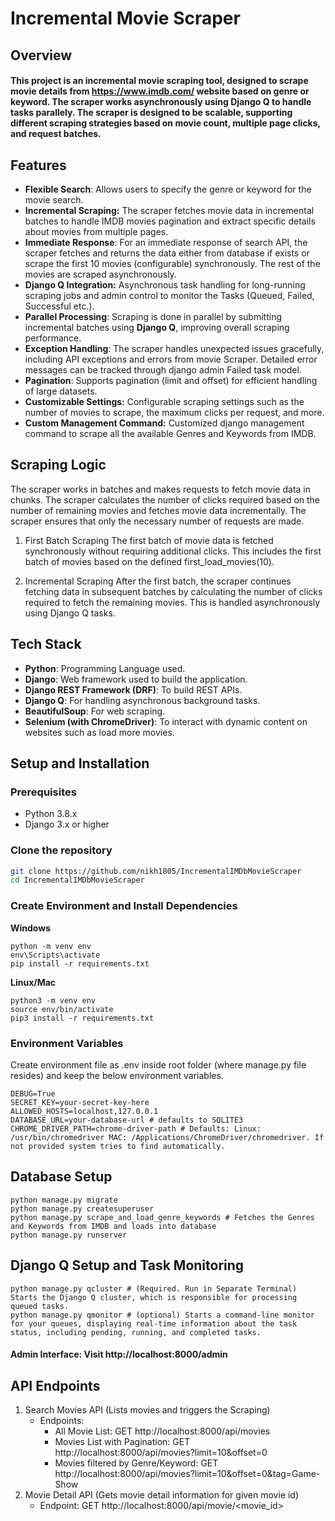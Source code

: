 # Incremental Movie Scraper

## Overview

#### This project is an **incremental movie scraping** tool, designed to scrape movie details from https://www.imdb.com/ website based on genre or keyword. The scraper works asynchronously using Django Q to handle tasks parallely. The scraper is designed to be scalable, supporting different scraping strategies based on movie count, multiple page clicks, and request batches.

## Features

- **Flexible Search**: Allows users to specify the genre or keyword for the movie search.
- **Incremental Scraping:** The scraper fetches movie data in incremental batches to handle IMDB movies pagination and extract specific details about movies from multiple pages.
- **Immediate Response**: For an immediate response of search API, the scraper fetches and returns the data either from database if exists or scrape the first 10 movies (configurable) synchronously. The rest of the movies are scraped asynchronously.
- **Django Q Integration:** Asynchronous task handling for long-running scraping jobs and admin control to monitor the Tasks (Queued, Failed, Successful etc.).
- **Parallel Processing**: Scraping is done in parallel by submitting incremental batches using **Django Q**, improving overall scraping performance.
- **Exception Handling**: The scraper handles unexpected issues gracefully, including API exceptions and errors from movie Scraper. Detailed error messages can be tracked through django admin Failed task model.
- **Pagination**: Supports pagination (limit and offset) for efficient handling of large datasets.
- **Customizable Settings:** Configurable scraping settings such as the number of movies to scrape, the maximum clicks per request, and more.
- **Custom Management Command:** Customized django management command to scrape all the available Genres and Keywords from IMDB.

## Scraping Logic

The scraper works in batches and makes requests to fetch movie data in chunks. The scraper calculates the number of clicks required based on the number of remaining movies and fetches movie data incrementally. The scraper ensures that only the necessary number of requests are made.

1. First Batch Scraping
   The first batch of movie data is fetched synchronously without requiring additional clicks. This includes the first batch of movies based on the defined first_load_movies(10).

2. Incremental Scraping
   After the first batch, the scraper continues fetching data in subsequent batches by calculating the number of clicks required to fetch the remaining movies. This is handled asynchronously using Django Q tasks.

## Tech Stack

- **Python**: Programming Language used. 
- **Django**: Web framework used to build the application.
- **Django REST Framework (DRF)**: To build REST APIs.
- **Django Q**: For handling asynchronous background tasks.
- **BeautifulSoup**: For web scraping.
- **Selenium (with ChromeDriver)**: To interact with dynamic content on websites such as load more movies.

## Setup and Installation

### Prerequisites

- Python 3.8.x
- Django 3.x or higher

### Clone the repository

```bash
git clone https://github.com/nikh1805/IncrementalIMDbMovieScraper
cd IncrementalIMDbMovieScraper
```

### Create Environment and Install Dependencies

**Windows**

```shell
python -m venv env
env\Scripts\activate
pip install -r requirements.txt
```

**Linux/Mac**

```shell
python3 -m venv env
source env/bin/activate
pip3 install -r requirements.txt
```

### Environment Variables

Create environment file as .env inside root folder (where manage.py file resides) and keep the below environment
variables.

```shell
DEBUG=True
SECRET_KEY=your-secret-key-here
ALLOWED_HOSTS=localhost,127.0.0.1
DATABASE_URL=your-database-url # defaults to SQLITE3
CHROME_DRIVER_PATH=chrome-driver-path # Defaults: Linux: /usr/bin/chromedriver MAC: /Applications/ChromeDriver/chromedriver. If not provided system tries to find automatically. 
```

## Database Setup

```shell
python manage.py migrate
python manage.py createsuperuser
python manage.py scrape_and_load_genre_keywords # Fetches the Genres and Keywords from IMDB and loads into database
python manage.py runserver
```

## Django Q Setup and Task Monitoring

```shell
python manage.py qcluster # (Required. Run in Separate Terminal) Starts the Django Q cluster, which is responsible for processing queued tasks.
python manage.py qmonitor # (optional) Starts a command-line monitor for your queues, displaying real-time information about the task status, including pending, running, and completed tasks.
```

#### Admin Interface: Visit http://localhost:8000/admin

## API Endpoints

1. Search Movies API (Lists movies and triggers the Scraping)
    - Endpoints:
        - All Movie List: GET http://localhost:8000/api/movies
        - Movies List with Pagination: GET http://localhost:8000/api/movies?limit=10&offset=0
        - Movies filtered by Genre/Keyword: GET http://localhost:8000/api/movies?limit=10&offset=0&tag=Game-Show
2. Movie Detail API (Gets movie detail information for given movie id)
    - Endpoint: GET http://localhost:8000/api/movie/<movie_id>


